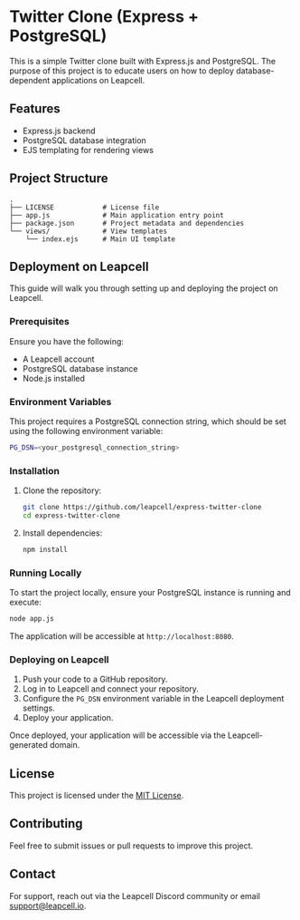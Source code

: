 # Twitter Clone (Express + PostgreSQL)

This is a simple Twitter clone built with Express.js and PostgreSQL. The purpose of this project is to educate users on how to deploy database-dependent applications on Leapcell.

## Features

- Express.js backend
- PostgreSQL database integration
- EJS templating for rendering views

## Project Structure

```
.
├── LICENSE            # License file
├── app.js             # Main application entry point
├── package.json       # Project metadata and dependencies
└── views/             # View templates
    └── index.ejs      # Main UI template
```

## Deployment on Leapcell

This guide will walk you through setting up and deploying the project on Leapcell.

### Prerequisites

Ensure you have the following:

- A Leapcell account
- PostgreSQL database instance
- Node.js installed

### Environment Variables

This project requires a PostgreSQL connection string, which should be set using the following environment variable:

```bash
PG_DSN=<your_postgresql_connection_string>
```

### Installation

1. Clone the repository:
   ```bash
   git clone https://github.com/leapcell/express-twitter-clone
   cd express-twitter-clone
   ```
2. Install dependencies:
   ```bash
   npm install
   ```

### Running Locally

To start the project locally, ensure your PostgreSQL instance is running and execute:

```bash
node app.js
```

The application will be accessible at `http://localhost:8080`.

### Deploying on Leapcell

1. Push your code to a GitHub repository.
2. Log in to Leapcell and connect your repository.
3. Configure the `PG_DSN` environment variable in the Leapcell deployment settings.
4. Deploy your application.

Once deployed, your application will be accessible via the Leapcell-generated domain.

## License

This project is licensed under the [MIT License](LICENSE).

## Contributing

Feel free to submit issues or pull requests to improve this project.

## Contact

For support, reach out via the Leapcell Discord community or email support@leapcell.io.
